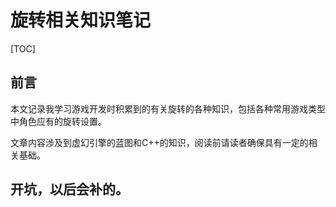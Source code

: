 # 旋转相关知识笔记

[TOC]

## 前言

本文记录我学习游戏开发时积累到的有关旋转的各种知识，包括各种常用游戏类型中角色应有的旋转设置。

文章内容涉及到虚幻引擎的蓝图和C++的知识，阅读前请读者确保具有一定的相关基础。

## 开坑，以后会补的。